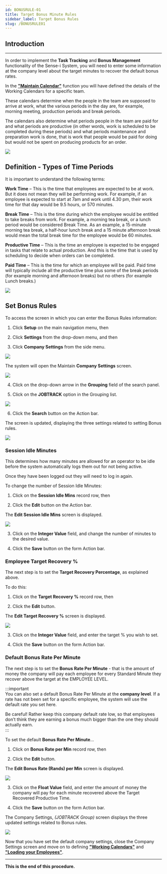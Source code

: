 ```yaml
---
id: BONUSRULE-01
title: Target Bonus Minute Rules
sidebar_label: Target Bonus Rules
slug: /BONUSRULE01
---
```


## Introduction  
___

In order to implement the **Task Tracking** and **Bonus Management** functionality of the Sense-i System, you will need to enter some information at the company level about the target minutes to recover the default bonus rates.  

In the **["Maintain Calendar"](https://sense-i.co/docs/117)** function you will have defined the details of the Working Calendars for a specific team.  

These calendars determine when the people in the team are supposed to arrive at work, what the various periods in the day are, for example, morning meeting, production periods and break periods.  

The calendars also determine what periods people in the team are paid for and what periods are productive (in other words, work is scheduled to be completed during these periods) and what periods maintenance and preparation work is done, that is work that people would be paid for doing but would not be spent on producing products for an order.

![](../static/img/docs/BONUSRULE-01/image01.png)  

## Definition - Types of Time Periods

It is important to understand the following terms:  

**Work Time** – This is the time that employees are expected to be at work.  But it does not mean they will be performing work.  For example, if an employee is expected to start at 7am and work until 4.30 pm, their work time for that day would be 9.5 hours, or 570 minutes.  

**Break Time** – This is the time during which the employee would be entitled to take breaks from work.  For example, a morning tea break, or a lunch period would be considered Break Time.  As an example, a 15-minute morning tea break, a half-hour lunch break and a 15 minute afternoon break would mean the total break time for the employee would be 60 minutes.  

**Productive Time** – This is the time an employee is expected to be engaged in tasks that relate to actual production.  And this is the time that is used by scheduling to decide when orders can be completed.  

**Paid Time** – This is the time for which an employee will be paid.  Paid time will typically include all the productive time plus some of the break periods (for example morning and afternoon breaks) but no others (for example Lunch breaks.)  

![](../static/img/docs/BONUSRULE-01/image02.png)  

## Set Bonus Rules  

To access the screen in which you can enter the Bonus Rules information:

1.  Click **Setup** on the main navigation menu, then  

2.  Click **Settings** from the drop-down menu, and then  

3.  Click **Company Settings** from the side menu.

![](../static/img/docs/BONUSRULE-01/image03.png)  

The system will open the Maintain **Company Settings** screen.  

![](../static/img/docs/BONUSRULE-01/image04.png)  

4.  Click on the drop-down arrow in the **Grouping** field of the search panel.  

5.  Click on the **JOBTRACK** option in the Grouping list.  

![](../static/img/docs/BONUSRULE-01/image05.png)  

6.  Click the **Search** button on the Action bar.  

The screen is updated, displaying the three settings related to setting Bonus rules.  

![](../static/img/docs/BONUSRULE-01/image10.png)  

### Session Idle Minutes  

This determines how many minutes are allowed for an operator to be idle before the system automatically logs them out for not being active.  

Once they have been logged out they will need to log in again.  

To change the number of Session Idle Minutes:  

1.  Click on the **Session Idle Mins** record row, then  

2.  Click the **Edit** button on the Action bar.  

The **Edit Session Idle Mins** screen is displayed.  

![](../static/img/docs/BONUSRULE-01/image06.png)  

3.  Click on the **Integer Value** field, and change the number of minutes to the desired value.  

4.  Click the **Save** button on the form Action bar.  

### Employee Target Recovery %  

The next step is to set the **Target Recovery Percentage**, as explained above.  

To do this:  
1.  Click on the **Target Recovery %** record row, then  

2.  Click the **Edit** button.  

The **Edit Target Recovery %** screen is displayed.  

![](../static/img/docs/BONUSRULE-01/image07.png)  

3.  Click on the **Integer Value** field, and enter the target % you wish to set. 

4.  Click the **Save** button on the form Action bar.  

### Default Bonus Rate Per Minute  

The next step is to set the **Bonus Rate Per Minute** - that is the amount of money the company will pay each employee for every Standard Minute they recover above the target at the EMPLOYEE LEVEL.  

:::important  
You can also set a default Bonus Rate Per Minute at the **company level**.  If a rate has not been set for a specific employee, the system will use the default rate you set here.  

Be careful!  Rather keep this company default rate low, so that employees don’t think they are earning a bonus much bigger than the one they should actually earn.  
:::  

To set the default **Bonus Rate Per Minute**…

1.  Click on **Bonus Rate per Min** record row, then  

2.  Click the **Edit** button.  

The **Edit Bonus Rate (Rands) per Min** screen is displayed.  

![](../static/img/docs/BONUSRULE-01/image08.png)  

3.  Click on the **Float Value** field, and enter the amount of money the company will pay for each minute recovered above the Target Recovered Productive Time.  

4.  Click the **Save** button on the form Action bar.  

The Company Settings, _(JOBTRACK Group)_ screen displays the three updated settings related to Bonus rules.  

![](../static/img/docs/BONUSRULE-01/image09.png)  

Now that you have set the default company settings, close the Company Settings screen and move on to defining **["Working Calendars"](https://sense-i.co/docs/117)** and **["Loading your Employees"](https://sense-i.co/docs/SAF1204)**.  

___
**This is the end of this procedure.**
